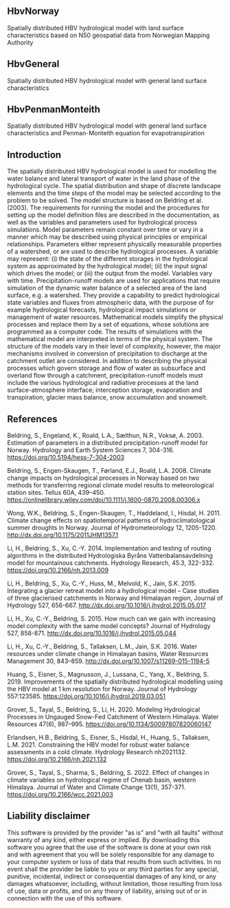 ## HbvNorway 
Spatially distributed HBV hydrological model with land surface characteristics based on N50 geospatial data from Norwegian Mapping Authority

## HbvGeneral 
Spatially distributed HBV hydrological model with general land surface characteristics

## HbvPenmanMonteith 
Spatially distributed HBV hydrological model with general land surface characteristics and Penman-Monteith equation for evapotranspiration

## Introduction
The spatially distributed HBV hydrological model is used for modelling the water balance and lateral transport of water in the land phase of the hydrological cycle. The spatial distribution and shape of discrete landscape elements and the time steps of the model may be selected according to the problem to be solved. The model structure is based on Beldring et al. (2003). The requirements for running the model and the procedures for setting up the model definition files are described in the documentation, as well as the variables and parameters used for hydrological process simulations. Model parameters remain constant over time or vary in a manner which may be described using physical principles or empirical relationships. Parameters either represent physically measurable properties of a watershed, or are used to describe hydrological processes. A variable may represent: (i) the state of the different storages in the hydrological system as approximated by the hydrological model; (ii) the input signal which drives the model; or (iii) the output from the model. Variables vary with time. 
Precipitation-runoff models are used for applications that require simulation of the dynamic water balance of a selected area of the land surface, e.g. a watershed. They provide a capability to predict hydrological state variables and fluxes from atmospheric data, with the purpose of for example hydrological forecasts, hydrological impact simulations or management of water resources. Mathematical models simplify the physical processes and replace them by a set of equations, whose solutions are programmed as a computer code. The results of simulations with the mathematical model are interpreted in terms of the physical system. The structure of the models vary in their level of complexity, however, the major mechanisms involved in conversion of precipitation to discharge at the catchment outlet are considered. In addition to describing the physical processes which govern storage and flow of water as subsurface and overland flow through a catchment, precipitation-runoff models must include the various hydrological and radiative processes at the land surface-atmosphere interface; interception storage, evaporation and transpiration, glacier mass balance, snow accumulation and snowmelt. 

## References 
Beldring, S., Engeland, K., Roald, L.A., Sælthun, N.R., Voksø, A. 2003. Estimation of parameters in a distributed precipitation-runoff model for Norway. Hydrology and Earth System Sciences 7, 304-316. https://doi.org/10.5194/hess-7-304-2003

Beldring, S., Engen-Skaugen, T., Førland, E.J., Roald, L.A. 2008. Climate change impacts on hydrological processes in Norway based on two methods for transferring regional climate model results to meteorological station sites. Tellus 60A, 439–450. https://onlinelibrary.wiley.com/doi/10.1111/j.1600-0870.2008.00306.x

Wong, W.K., Beldring, S., Engen-Skaugen, T., Haddeland, I., Hisdal, H. 2011. Climate change effects on spatiotemporal patterns of hydroclimatological summer droughts in Norway. Journal of Hydrometeorology 12, 1205-1220. http://dx.doi.org/10.1175/2011JHM1357.1

Li, H., Beldring, S., Xu, C.-Y. 2014. Implementation and testing of routing algorithms in the distributed Hydrologiska Byråns Vattenbalansavdelning model for mountainous catchments. Hydrology Research, 45.3, 322-332. https://doi.org/10.2166/nh.2013.009

Li, H., Beldring, S., Xu, C.-Y., Huss, M., Melvold, K., Jain, S.K. 2015. Integrating a glacier retreat model into a hydrological model – Case studies of three glacierised catchments in Norway and Himalayan region, Journal of Hydrology 527, 656-667. http://dx.doi.org/10.1016/j.jhydrol.2015.05.017

Li, H., Xu, C.-Y., Beldring, S. 2015. How much can we gain with increasing model complexity with the same model concepts? Journal of Hydrology 527, 858-871. http://dx.doi.org/10.1016/j.jhydrol.2015.05.044

Li, H., Xu, C.-Y., Beldring, S., Tallaksen, L.M., Jain, S.K. 2016. Water resources under climate change in Himalayan basins, Water Resources Management 30, 843–859. http://dx.doi.org/10.1007/s11269-015-1194-5

Huang, S., Eisner, S., Magnusson, J., Lussana, C., Yang, X., Beldring, S. 2019. Improvements of the spatially distributed hydrological modelling using the HBV model at 1 km resolution for Norway. Journal of Hydrology 557:123585. https://doi.org/10.1016/j.jhydrol.2019.03.051

Grover, S., Tayal, S., Beldring, S., Li, H. 2020. Modeling Hydrological Processes in Ungauged Snow-Fed Catchment of Western Himalaya. Water Resources 47(6), 987–995. https://doi.org/10.1134/S0097807820060147

Erlandsen, H.B., Beldring, S., Eisner, S., Hisdal, H., Huang, S., Tallaksen, L.M. 2021. Constraining the HBV model for robust water balance assessments in a cold climate. Hydrology Research nh2021132. https://doi.org/10.2166/nh.2021.132 

Grover, S., Tayal, S., Sharma, S., Beldring, S. 2022. Effect of changes in climate variables on hydrological regime of Chenab basin, western Himalaya. Journal of Water and Climate Change 13(1), 357-371. https://doi.org/10.2166/wcc.2021.003

## Liability disclaimer
This software is provided by the provider "as is" and "with all faults" without warranty of any kind, either express or implied. By downloading this software you agree that the use of the software is done at your own risk and with agreement that you will be solely responsible for any damage to your computer system or loss of data that results from such activities. In no event shall the provider be liable to you or any third parties for any special, punitive, incidental, indirect or consequential damages of any kind, or any damages whatsoever, including, without limitation, those resulting from loss of use, data or profits, and on any theory of liability, arising out of or in connection with the use of this software.
